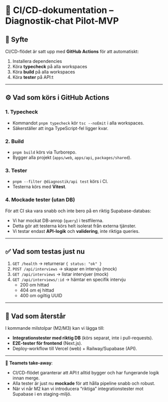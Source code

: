 # 📘 CI/CD-dokumentation – Diagnostik-chat Pilot-MVP  

## 🎯 Syfte
CI/CD-flödet är satt upp med **GitHub Actions** för att automatiskt:  
1. Installera dependencies  
2. Köra **typecheck** på alla workspaces  
3. Köra **build** på alla workspaces  
4. Köra **tester** på API:t  

---

## ⚙️ Vad som körs i GitHub Actions

### 1. **Typecheck**
- Kommandot `pnpm typecheck` kör `tsc --noEmit` i alla workspaces.  
- Säkerställer att inga TypeScript-fel ligger kvar.  

### 2. **Build**
- `pnpm build` körs via Turborepo.  
- Bygger alla projekt (`apps/web`, `apps/api`, `packages/shared`).  

### 3. **Tester**
- `pnpm --filter @diagnostik/api test` körs i CI.  
- Testerna körs med **Vitest**.  

### 4. **Mockade tester (utan DB)**
För att CI ska vara snabb och inte bero på en riktig Supabase-databas:  
- Vi har mockat DB-anrop (`query`) i testfilerna.  
- Detta gör att testerna körs helt isolerat från externa tjänster.  
- Vi testar endast **API-logik** och **validering**, inte riktiga queries.  

---

## ✅ Vad som testas just nu
1. `GET /health` → returnerar `{ status: "ok" }`  
2. `POST /api/interviews` → skapar en intervju (mock)  
3. `GET /api/interviews` → listar intervjuer (mock)  
4. `GET /api/interviews/:id` → hämtar en specifik intervju  
   - 200 om hittad  
   - 404 om ej hittad  
   - 400 om ogiltig UUID  

---

## 🔮 Vad som återstår
I kommande milstolpar (M2/M3) kan vi lägga till:
- **Integrationstester med riktig DB** (körs separat, inte i pull-requests).  
- **E2E-tester för frontend** (Next.js).  
- Deploy-workflow till Vercel (web) + Railway/Supabase (API).  

---

📌 **Teamets take-away**:  
- CI/CD-flödet garanterar att API:t alltid bygger och har fungerande logik innan merge.  
- Alla tester är just nu **mockade** för att hålla pipeline snabb och robust.  
- När vi når M2 kan vi introducera “riktiga” integrationstester mot Supabase i en staging-miljö.  


